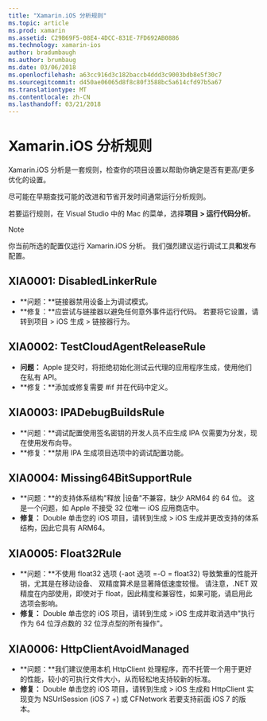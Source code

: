 ```yaml
---
title: "Xamarin.iOS 分析规则"
ms.topic: article
ms.prod: xamarin
ms.assetid: C29B69F5-08E4-4DCC-831E-7FD692AB0886
ms.technology: xamarin-ios
author: bradumbaugh
ms.author: brumbaug
ms.date: 03/06/2018
ms.openlocfilehash: a63cc916d3c182baccb4ddd3c9003bdb8e5f30c7
ms.sourcegitcommit: d450ae06065d8f8c80f3588bc5a614cfd97b5a67
ms.translationtype: MT
ms.contentlocale: zh-CN
ms.lasthandoff: 03/21/2018
---
```

# <a name="xamarinios-analysis-rules"></a>Xamarin.iOS 分析规则

Xamarin.iOS 分析是一套规则，检查你的项目设置以帮助你确定是否有更高/更多优化的设置。

尽可能在早期查找可能的改进和节省开发时间通常运行分析规则。

若要运行规则，在 Visual Studio 中的 Mac 的菜单，选择**项目 > 运行代码分析**。

> [!NOTE]
> 你当前所选的配置仅运行 Xamarin.iOS 分析。 我们强烈建议运行调试工具**和**发布配置。

<a name="XIA0001" />

## <a name="xia0001-disabledlinkerrule"></a>XIA0001: DisabledLinkerRule

- **问题：**链接器禁用设备上为调试模式。
- **修复：**应尝试与链接器以避免任何意外事件运行代码。
若要将它设置，请转到项目 > iOS 生成 > 链接器行为。

<a name="XIA0002" />

## <a name="xia0002-testcloudagentreleaserule"></a>XIA0002: TestCloudAgentReleaseRule

- **问题：** Apple 提交时，将拒绝初始化测试云代理的应用程序生成，使用他们在私有 API。
- **修复：**添加或修复需要 #if 并在代码中定义。

<a name="XIA0003" />

## <a name="xia0003-ipadebugbuildsrule"></a>XIA0003: IPADebugBuildsRule

- **问题：**调试配置使用签名密钥的开发人员不应生成 IPA 仅需要为分发，现在使用发布向导。
- **修复：**禁用 IPA 生成项目选项中的调试配置功能。

<a name="XIA0004" />

## <a name="xia0004-missing64bitsupportrule"></a>XIA0004: Missing64BitSupportRule

- **问题：**的支持体系结构"释放 |设备"不兼容，缺少 ARM64 的 64 位。 这是一个问题，如 Apple 不接受 32 位唯一 iOS 应用商店中。
- **修复：** Double 单击您的 iOS 项目，请转到生成 > iOS 生成并更改支持的体系结构，因此它具有 ARM64。

<a name="XIA0005" />

## <a name="xia0005-float32rule"></a>XIA0005: Float32Rule

- **问题：**不使用 float32 选项 (-aot 选项 =-O = float32) 导致繁重的性能开销，尤其是在移动设备、 双精度算术是显著降低速度较慢。 请注意，.NET 双精度在内部使用，即使对于 float，因此精度和兼容性，如果可能，请启用此选项会影响。
- **修复：** Double 单击您的 iOS 项目，请转到生成 > iOS 生成并取消选中"执行作为 64 位浮点数的 32 位浮点型的所有操作"。

<a name="XIA0006" />

## <a name="xia0006-httpclientavoidmanaged"></a>XIA0006: HttpClientAvoidManaged

- **问题：**我们建议使用本机 HttpClient 处理程序，而不托管一个用于更好的性能，较小的可执行文件大小，从而轻松地支持较新的标准。
- **修复：** Double 单击您的 iOS 项目，请转到生成 > iOS 生成和 HttpClient 实现变为 NSUrlSession (iOS 7 +) 或 CFNetwork 若要支持前面 iOS 7 的版本。
